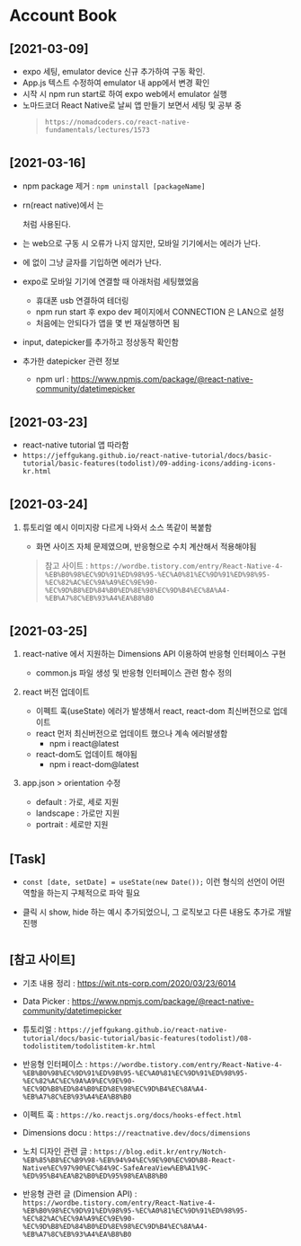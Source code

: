#
# Account Book

## **[2021-03-09]**
- expo 세팅, emulator device 신규 추가하여 구동 확인.
- App.js 텍스트 수정하여 emulator 내 app에서 변경 확인
- 시작 시 npm run start로 하여 expo web에서 emulator 실행
- 노마드코더 React Native로 날씨 앱 만들기 보면서 세팅 및 공부 중
    > ``https://nomadcoders.co/react-native-fundamentals/lectures/1573``

#
## **[2021-03-16]**
- npm package 제거 : `` npm uninstall [packageName] ``
- rn(react native)에서 <View>는 <div> 처럼 사용된다.
- <div> 는 web으로 구동 시 오류가 나지 않지만, 모바일 기기에서는 에러가 난다.
- <View>에 <Text> 없이 그냥 글자를 기입하면 에러가 난다.
- expo로 모바일 기기에 연결할 때 아래처럼 세팅했었음
    - 휴대폰 usb 연결하여 테더링
    - npm run start 후 expo dev 페이지에서 CONNECTION 은 LAN으로 설정
    - 처음에는 안되다가 앱을 몇 번 재실행하면 됨

- input, datepicker를 추가하고 정상동작 확인함
- 추가한 datepicker 관련 정보
    - npm url : https://www.npmjs.com/package/@react-native-community/datetimepicker

#
## **[2021-03-23]**
- react-native tutorial 앱 따라함
- ``https://jeffgukang.github.io/react-native-tutorial/docs/basic-tutorial/basic-features(todolist)/09-adding-icons/adding-icons-kr.html``

#
## **[2021-03-24]**
1. 튜토리얼 예시 이미지랑 다르게 나와서 소스 똑같이 복붙함
    - 화면 사이즈 자체 문제였으며, 반응형으로 수치 계산해서 적용해야됨
    
    > 참고 사이트 : ``https://wordbe.tistory.com/entry/React-Native-4-%EB%B0%98%EC%9D%91%ED%98%95-%EC%A0%81%EC%9D%91%ED%98%95-%EC%82%AC%EC%9A%A9%EC%9E%90-%EC%9D%B8%ED%84%B0%ED%8E%98%EC%9D%B4%EC%8A%A4-%EB%A7%8C%EB%93%A4%EA%B8%B0``

#
## **[2021-03-25]**
1. react-native 에서 지원하는 Dimensions API 이용하여 반응형 인터페이스 구현
    - common.js 파일 생성 및 반응형 인터페이스 관련 함수 정의

2. react 버전 업데이트
    - 이펙트 훅(useState) 에러가 발생해서 react, react-dom 최신버전으로 업데이트
    - react 먼저 최신버전으로 업데이트 했으나 계속 에러발생함
        - npm i react@latest
    - react-dom도 업데이트 해야됨
        - npm i react-dom@latest

3. app.json > orientation 수정
    - default : 가로, 세로 지원
    - landscape : 가로만 지원
    - portrait : 세로만 지원

#
## **[Task]**
- ``const [date, setDate] = useState(new Date());`` 이런 형식의 선언이 어떤 역할을 하는지 구체적으로 파악 필요

- 클릭 시 show, hide 하는 예시 추가되었으니, 그 로직보고 다른 내용도 추가로 개발 진행

#
## **[참고 사이트]**
- 기초 내용 정리 : https://wit.nts-corp.com/2020/03/23/6014
- Data Picker : https://www.npmjs.com/package/@react-native-community/datetimepicker

- 튜토리얼 : ``https://jeffgukang.github.io/react-native-tutorial/docs/basic-tutorial/basic-features(todolist)/08-todolistitem/todolistitem-kr.html``

- 반응형 인터페이스 : ``https://wordbe.tistory.com/entry/React-Native-4-%EB%B0%98%EC%9D%91%ED%98%95-%EC%A0%81%EC%9D%91%ED%98%95-%EC%82%AC%EC%9A%A9%EC%9E%90-%EC%9D%B8%ED%84%B0%ED%8E%98%EC%9D%B4%EC%8A%A4-%EB%A7%8C%EB%93%A4%EA%B8%B0``

- 이펙트 훅 : ``https://ko.reactjs.org/docs/hooks-effect.html``

- Dimensions docu : ``https://reactnative.dev/docs/dimensions``

- 노치 디자인 관련 글 
    : `` https://blog.edit.kr/entry/Notch-%EB%85%B8%EC%B9%98-%EB%94%94%EC%9E%90%EC%9D%B8-React-Native%EC%97%90%EC%84%9C-SafeAreaView%EB%A1%9C-%ED%95%B4%EA%B2%B0%ED%95%98%EA%B8%B0 ``

- 반응형 관련 글 (Dimension API)
    : ``https://wordbe.tistory.com/entry/React-Native-4-%EB%B0%98%EC%9D%91%ED%98%95-%EC%A0%81%EC%9D%91%ED%98%95-%EC%82%AC%EC%9A%A9%EC%9E%90-%EC%9D%B8%ED%84%B0%ED%8E%98%EC%9D%B4%EC%8A%A4-%EB%A7%8C%EB%93%A4%EA%B8%B0``

#